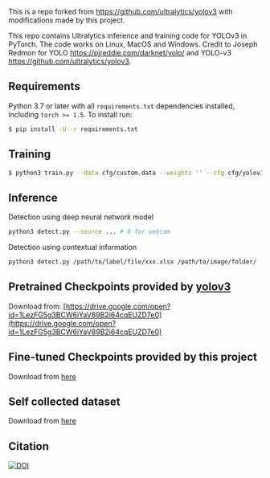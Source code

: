 This is a repo forked from https://github.com/ultralytics/yolov3 with modifications made by this project. 

This repo contains Ultralytics inference and training code for YOLOv3 in PyTorch. The code works on Linux, MacOS and Windows. Credit to Joseph Redmon for YOLO  https://pjreddie.com/darknet/yolo/ and YOLO-v3 https://github.com/ultralytics/yolov3.


## Requirements

Python 3.7 or later with all `requirements.txt` dependencies installed, including `torch >= 1.5`. To install run:
```bash
$ pip install -U -r requirements.txt
```


## Training

```bash
$ python3 train.py --data cfg/custom.data --weights '' --cfg cfg/yolov3-spp-3cls.cfg
```



## Inference
Detection using deep neural network model
```bash
python3 detect.py --source ... # 0 for webcam
```

Detection using contextual information
```bash
python3 detect.py /path/to/label/file/xxx.xlsx /path/to/image/folder/
```

## Pretrained Checkpoints provided by [yolov3](https://github.com/ultralytics/yolov3)

Download from: [https://drive.google.com/open?id=1LezFG5g3BCW6iYaV89B2i64cqEUZD7e0](https://drive.google.com/open?id=1LezFG5g3BCW6iYaV89B2i64cqEUZD7e0)

## Fine-tuned Checkpoints provided by this project

Download from [here](https://drive.google.com/file/d/1n_ulL1P5OxeifuJXtf2fB_ws0CC_kJsZ/view?usp=sharing)


## Self collected dataset

Download from [here](https://drive.google.com/drive/folders/1EIYq1BFCNPC-V9YxkMXUYiLxPLvKtSE1?usp=sharing)




## Citation

[![DOI](https://zenodo.org/badge/146165888.svg)](https://zenodo.org/badge/latestdoi/146165888)



